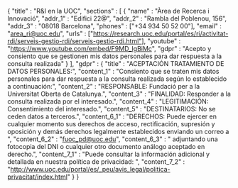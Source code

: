 {
	"title" : "R&I en la UOC",
	"sections" : [
		{
			"name" : "Àrea de Recerca i Innovació",
			"addr_1" : "Edifici 22@",
			"addr_2" : "Rambla del Poblenou, 156",
			"addr_3" : "08018 Barcelona",
			"phones" : ["+34 934 50 52 00"],
			"email" : "area_ri@uoc.edu",
			"urls" : ["https://research.uoc.edu/portal/es/ri/activitat-rdi/serveis-gestio-rdi/serveis-gestio-rdi.html"],
			"youtube" : "https://www.youtube.com/embed/F9MD_IgBiMc",
			"gdpr" : "Acepto y consiento que se gestionen mis datos personales para dar respuesta a la consulta realizada"
		}
	],
	"gdpr" : {
		"title" : "ACEPTACIÓN TRATAMIENTO DE DATOS PERSONALES:",
		"content_1" : "Consiento que se traten mis datos personales para dar respuesta a la consulta realizada según lo establecido a continuación:",
		"content_2" : "RESPONSABLE: Fundació per a la Universitat Oberta de Catalunya.",
		"content_3" : "FINALIDAD: Responder a la consulta realizada por el interesado.",
		"content_4" : "LEGITIMACIÓN: Consentimiento del interesado.",
		"content_5" : "DESTINATARIOS: No se ceden datos a terceros.",
		"content_6_1" : "DERECHOS: Puede ejercer en cualquier momento sus derechos de acceso, rectificación, supresión y oposición y demás derechos legalmente establecidos enviando un correo a ",
		"content_6_2" : "fuoc_pd@uoc.edu",
		"content_6_3" : " adjuntando una fotocopia del DNI o cualquier otro documento análogo aceptado en derecho.",
		"content_7_1" : "Puede consultar la información adicional y detallada en nuestra política de privacidad: ",
		"content_7_2" : "http://www.uoc.edu/portal/es/_peu/avis_legal/politica-privacitat/index.html"
	} 
}